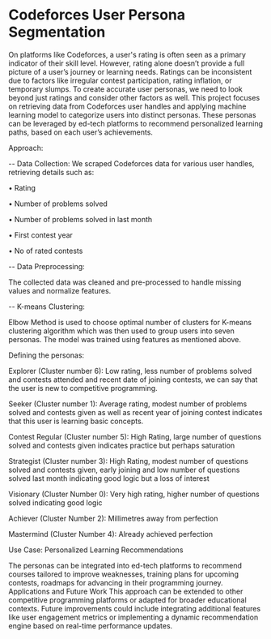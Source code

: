 # Codeforces User Persona Segmentation

On platforms like Codeforces, a user's rating is often seen as a primary indicator of their skill level. However, rating alone doesn’t provide a full picture of a user’s journey or learning needs. Ratings can be inconsistent due to factors like irregular contest participation, rating inflation, or temporary slumps. To create accurate user personas, we need to look beyond just ratings and consider other factors as well.
This project focuses on retrieving data from Codeforces user handles and applying machine learning model to categorize users into distinct personas. These personas can be leveraged by ed-tech platforms to recommend personalized learning paths, based on each user’s achievements.

Approach:

-- Data Collection: 
We scraped Codeforces data for various user handles, retrieving details such as:

•	Rating

•	Number of problems solved

•	Number of problems solved in last month

•	First contest year

•	No of rated contests

-- Data Preprocessing:

The collected data was cleaned and pre-processed to handle missing values and normalize features.

-- K-means Clustering:

Elbow Method is used to choose optimal number of clusters for K-means clustering algorithm which was then used to group users into seven personas. The model was trained using features as mentioned above.


Defining the personas:

Explorer (Cluster number 6): Low rating, less number of problems solved and contests attended and recent date of joining contests, we can say that the user is new to competitive programming.

Seeker (Cluster number 1): Average rating, modest number of problems solved and contests given as well as recent year of joining contest indicates that this user is learning basic concepts.

Contest Regular (Cluster number 5): High Rating, large number of questions solved and contests given indicates practice but perhaps saturation

Strategist (Cluster number 3): High Rating, modest number of questions solved and contests given, early joining and low number of questions solved last month indicating good logic but a loss of interest

Visionary (Cluster Number 0): Very high rating, higher number of questions solved indicating good logic

Achiever (Cluster Number 2): Millimetres away from perfection

Mastermind (Cluster Number 4): Already achieved perfection


Use Case: 
Personalized Learning Recommendations

The personas can be integrated into ed-tech platforms to recommend courses tailored to improve weaknesses, training plans for upcoming contests, roadmaps for advancing in their programming journey.
Applications and Future Work
This approach can be extended to other competitive programming platforms or adapted for broader educational contexts. Future improvements could include integrating additional features like user engagement metrics or implementing a dynamic recommendation engine based on real-time performance updates.

